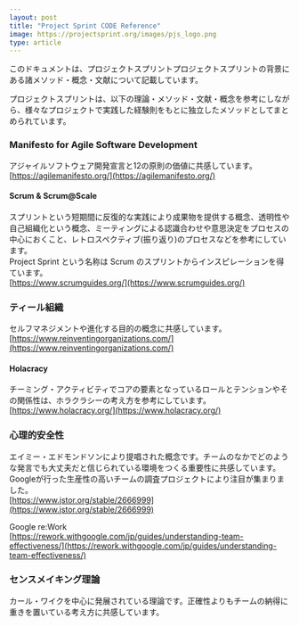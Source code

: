 ```yaml
---
layout: post
title: "Project Sprint CODE Reference"
image: https://projectsprint.org/images/pjs_logo.png
type: article
---
```


このドキュメントは、プロジェクトスプリントプロジェクトスプリントの背景にある諸メソッド・概念・文献について記載しています。

プロジェクトスプリントは、以下の理論・メソッド・文献・概念を参考にしながら、様々なプロジェクトで実践した経験則をもとに独立したメソッドとしてまとめられています。

### Manifesto for Agile Software Development
アジャイルソフトウェア開発宣言と12の原則の価値に共感しています。  
[https://agilemanifesto.org/](https://agilemanifesto.org/)

#### Scrum & Scrum@Scale
スプリントという短期間に反復的な実践により成果物を提供する概念、透明性や自己組織化という概念、ミーティングによる認識合わせや意思決定をプロセスの中心におくこと、レトロスペクティブ(振り返り)のプロセスなどを参考にしています。  
Project Sprint という名称は Scrum のスプリントからインスピレーションを得ています。  
[https://www.scrumguides.org/](https://www.scrumguides.org/)

### ティール組織
セルフマネジメントや進化する目的の概念に共感しています。  
[https://www.reinventingorganizations.com/](https://www.reinventingorganizations.com/)

#### Holacracy
チーミング・アクティビティでコアの要素となっているロールとテンションやその関係性は、ホラクラシーの考え方を参考にしています。  
[https://www.holacracy.org/](https://www.holacracy.org/)

### 心理的安全性
エイミー・エドモンドソンにより提唱された概念です。チームのなかでどのような発言でも大丈夫だと信じられている環境をつくる重要性に共感しています。  
Googleが行った生産性の高いチームの調査プロジェクトにより注目が集まりました。  
[https://www.jstor.org/stable/2666999](https://www.jstor.org/stable/2666999)  

Google re:Work  
[https://rework.withgoogle.com/jp/guides/understanding-team-effectiveness/](https://rework.withgoogle.com/jp/guides/understanding-team-effectiveness/)

### センスメイキング理論
カール・ワイクを中心に発展されている理論です。正確性よりもチームの納得に重きを置いている考え方に共感しています。
